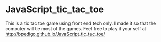 # JavaScript_tic_tac_toe

  This is a tic tac toe game using front end tech only. I made it so that the computer will tie most of the games. Feel free to play it your self at http://bpedigo.github.io/JavaScript_tic_tac_toe/
